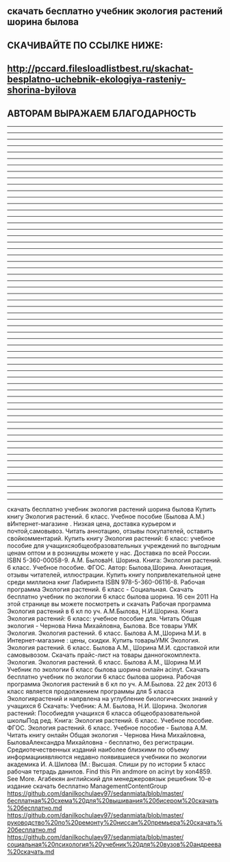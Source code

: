 скачать бесплатно учебник экология растений шорина былова
--------------------------------------------------
СКАЧИВАЙТЕ ПО ССЫЛКЕ НИЖЕ:
--------------------------------------------------
http://pccard.filesloadlistbest.ru/skachat-besplatno-uchebnik-ekologiya-rasteniy-shorina-byilova
--------------------------------------------------
АВТОРАМ ВЫРАЖАЕМ БЛАГОДАРНОСТЬ
--------------------------------------------------
--------------------------------------------------
--------------------------------------------------
--------------------------------------------------
--------------------------------------------------
--------------------------------------------------
--------------------------------------------------
--------------------------------------------------
--------------------------------------------------
--------------------------------------------------
--------------------------------------------------
--------------------------------------------------
--------------------------------------------------
--------------------------------------------------
--------------------------------------------------
--------------------------------------------------
--------------------------------------------------
--------------------------------------------------
--------------------------------------------------
--------------------------------------------------
--------------------------------------------------
--------------------------------------------------
--------------------------------------------------
--------------------------------------------------
--------------------------------------------------
--------------------------------------------------
--------------------------------------------------
--------------------------------------------------
--------------------------------------------------
--------------------------------------------------
--------------------------------------------------
--------------------------------------------------
--------------------------------------------------
--------------------------------------------------
--------------------------------------------------
--------------------------------------------------
--------------------------------------------------
--------------------------------------------------
--------------------------------------------------
--------------------------------------------------
--------------------------------------------------
--------------------------------------------------
--------------------------------------------------
--------------------------------------------------
--------------------------------------------------
--------------------------------------------------
--------------------------------------------------
--------------------------------------------------
--------------------------------------------------
--------------------------------------------------
--------------------------------------------------
--------------------------------------------------
--------------------------------------------------
--------------------------------------------------
--------------------------------------------------
--------------------------------------------------
--------------------------------------------------
--------------------------------------------------
--------------------------------------------------
--------------------------------------------------
скачать бесплатно учебник экология растений шорина былова Купить книгу Экология растений. 6 класс. Учебное пособие (Былова А.М.) вИнтернет-магазине . Низкая цена, доставка курьером и почтой,самовывоз. Читать аннотацию, отзывы покупателей, оставить свойкомментарий. Купить книгу Экология растений: 6 класс: учебное пособие для учащихсяобщеобразовательных учреждений по выгодным ценам оптом и в розницувы можете у нас. Доставка по всей России. ISBN 5-360-00058-9. А.М. БыловаН. Шорина. Книга: Экология растений. 6 класс. Учебное пособие. ФГОС. Автор: Былова,Шорина. Аннотация, отзывы читателей, иллюстрации. Купить книгу попривлекательной цене среди миллиона книг Лабиринта  ISBN 978-5-360-06116-8. Рабочая программа Экология растений. 6 класс - Социальная. Скачать бесплатно учебник по экологии 6 класс былова шорина. 16 сен 2011  На этой странице вы можете посмотреть и скачать Рабочая программа Экология растений в 6 кл по уч. А.М.Былова, Н.И.Шорина. Книга Экология растений: 6 класс: учебное пособие для. Читать Общая экология - Чернова Нина Михайловна, Былова. Все товары УМК Экология. Экология растений. 6 класс. Былова А.М.,Шорина М.И. в Интернет-магазине : цены, скидки. Купить товарыУМК Экология. Экология растений. 6 класс. Былова А.М., Шорина М.И. сдоставкой или самовывозом.  Скачать прайс-лист на товары данногокомплекта. Экология. Экология растений. 6 класс. Былова А.М., Шорина М.И
Учебник по экологии 6 класс былова шорина онлайн  acinyt. Скачать бесплатно учебник по экологии 6 класс былова шорина. Рабочая программа Экология растений в 6 кл по уч. А.М.Былова. 22 дек 2013  6 класс является продолжением программы для 5 класса Экологиярастений и напрвлена на углубление биологических знаний у учащихся 6 Скачать:  Учебник: А.М. Былова, Н.И. Шорина. Экология растений: Пособиедля учащихся 6 класса общеобразовательной школыПод ред. Книга: Экология растений. 6 класс. Учебное пособие. ФГОС. Экология растений. 6 класс. Учебное пособие - Былова А.М. Читать книгу онлайн Общая экология - Чернова Нина Михайловна, БыловаАлександра Михайловна - бесплатно, без регистрации.  Средиотечественных изданий наиболее близкими по объему информацииявляются недавно появившиеся учебники по экологии академика И. А.Шилова (М.: Высшая. Спиши ру по истории 5 класс рабочая тетрадь данилов. Find this Pin andmore on acinyt by xon4859. See More. Агабекян английский для менеджеровязык решебник 10-е издание скачать бесплатно  ManagementContentGroup
https://github.com/danilkochulaev97/sedanmiata/blob/master/бесплатная%20схема%20для%20вышивания%20бисером%20скачать%20бесплатно.md
https://github.com/danilkochulaev97/sedanmiata/blob/master/руководство%20по%20ремонту%20ниссан%20премьера%20скачать%20бесплатно.md
https://github.com/danilkochulaev97/sedanmiata/blob/master/социальная%20психология%20учебник%20для%20вузов%20андреева%20скачать.md